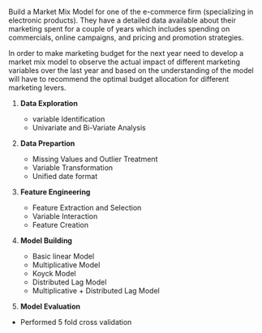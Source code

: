 Build a  Market Mix Model for one of the e-commerce firm (specializing in electronic products). They have a detailed data available about their marketing spent for a couple of years which includes spending on commercials, online campaigns, and pricing and promotion strategies.

In order to make marketing budget for the next year need to develop a market mix model to observe the actual impact of different marketing variables over the last year and based on the understanding of the model will have to recommend the optimal budget allocation for different marketing levers.

1. **Data Exploration**
	- variable Identification
	- Univariate and Bi-Variate Analysis

2. **Data Prepartion**
	- Missing Values and Outlier Treatment
	- Variable Transformation
	- Unified date format

3. **Feature Engineering**
	- Feature Extraction and Selection
	- Variable Interaction
	- Feature Creation

4. **Model Building**
	- Basic linear Model
	- Multiplicative Model
	- Koyck Model
	- Distributed Lag Model
	- Multiplicative + Distributed Lag Model

5. **Model Evaluation**
  - Performed 5 fold cross validation
